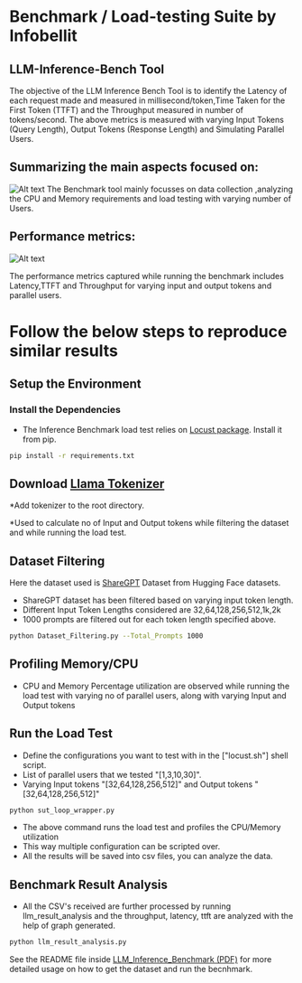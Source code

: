 # Benchmark / Load-testing Suite by Infobellit

## LLM-Inference-Bench Tool

 The objective of the LLM Inference Bench Tool is to identify the Latency of each request made and measured in millisecond/token,Time Taken for the First Token (TTFT) and the Throughput measured in number of tokens/second. The above metrics is measured with varying Input Tokens (Query Length), Output Tokens (Response Length) and Simulating Parallel Users.

## Summarizing the main aspects focused on:


![Alt text](LLM_Inference_Bench_Tool.png)
The Benchmark tool mainly focusses on data collection ,analyzing the CPU and Memory requirements and load testing with varying number of Users.
## Performance metrics:


![Alt text](Parameters.png)

The performance metrics captured while running the benchmark includes Latency,TTFT and Throughput for varying input and output tokens and parallel users. 
# Follow the below steps to reproduce similar results

## Setup the Environment

### Install the Dependencies
* The Inference Benchmark load test relies on [Locust package](https://locust.io/). Install it from pip.

```bash
pip install -r requirements.txt
```

## Download [Llama Tokenizer](https://huggingface.co/hf-internal-testing/llama-tokenizer)

*Add tokenizer to the root directory.

*Used to calculate no of Input and Output tokens while filtering the dataset and while running the load test. 
 
## Dataset Filtering

Here the dataset used is [ShareGPT](https://huggingface.co/datasets/pvduy/sharegpt_alpaca_oa_vicuna_format/viewer/default/train?p=1) Dataset from Hugging Face datasets.
* ShareGPT dataset has been filtered based on varying input token length.
* Different Input Token Lengths considered are 32,64,128,256,512,1k,2k
* 1000 prompts are filtered out for each token length specified above.

```bash
python Dataset_Filtering.py --Total_Prompts 1000
```
## Profiling Memory/CPU

* CPU and Memory Percentage utilization are observed while running the load test with varying no of parallel users, along with varying Input and Output tokens

## Run the Load Test

* Define the configurations  you want to test with in the ["locust.sh"] shell script.
* List of parallel users that we tested "[1,3,10,30]".
* Varying Input tokens "[32,64,128,256,512]" and Output tokens "[32,64,128,256,512]"

```bash
python sut_loop_wrapper.py
```

* The above command runs the load test  and profiles the CPU/Memory utilization
* This way multiple configuration can be scripted over.
* All the results will be saved into csv files, you can analyze the data.

## Benchmark Result Analysis

* All the CSV's received are further processed by running llm_result_analysis and the throughput, latency, ttft are analyzed with the help of graph generated.

```bash
python llm_result_analysis.py
```



See the README file inside [LLM_Inference_Benchmark (PDF)]('LLM_Inference_bench') for more detailed usage on how to get the dataset and run the becnhmark.
